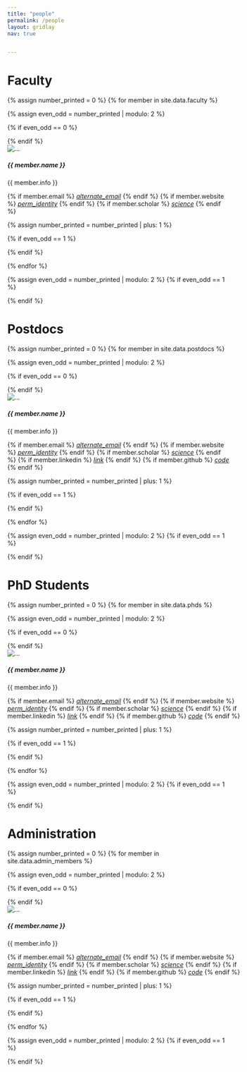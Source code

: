 ```yaml
---
title: "people"
permalink: /people
layout: gridlay
nav: true


---
```


# Faculty
{% assign number_printed = 0 %}
{% for member in site.data.faculty %}

{% assign even_odd = number_printed | modulo: 2 %}

{% if even_odd == 0 %}
<div class="row mt-4">
{% endif %}
 
<div class="card shadow mb-3 ml-3" style="max-width: 545px;">
<div class="row">
<div class="col-md-4">
<img src="{{ site.url }}{{ site.baseurl }}/assets/img/faculty/{{ member.photo }}" class="card-img" alt="...">
</div>
<div class="col-md-8">
<div class="card-body">
<h5 class="card-title">{{ member.name }}</h5>
<p class="card-text mb-4">{{ member.info }}</p>

{% if member.email %}
<a target="_blank" href="mailto:{{ member.email }}"><i class="material-icons-outlined">alternate_email</i></a>
{% endif %}
{% if member.website %}
<a target="_blank" href="{{ member.website }}"><i class="material-icons-outlined">perm_identity</i></a>
{% endif %}
{% if member.scholar %}
<a target="_blank" href="{{ member.scholar }}"><i class="material-icons-outlined">science</i></a>
{% endif %}

</div>
</div>
</div>
</div>

{% assign number_printed = number_printed | plus: 1 %}

{% if even_odd == 1 %}
</div>
{% endif %}

{% endfor %}

{% assign even_odd = number_printed | modulo: 2 %}
{% if even_odd == 1 %}
</div>
{% endif %}

# Postdocs
{% assign number_printed = 0 %}
{% for member in site.data.postdocs %}

{% assign even_odd = number_printed | modulo: 2 %}

{% if even_odd == 0 %}
<div class="row  mt-4">
{% endif %}

<div class="card shadow mb-3 ml-3" style="max-width: 545px;">
<div class="row">
<div class="col-md-4">
<img src="{{ site.url }}{{ site.baseurl }}/assets/img/postdocs/{{ member.photo }}" class="card-img" alt="...">
</div>
<div class="col-md-8">
<div class="card-body">
<h5 class="card-title">{{ member.name }}</h5>
<p class="card-text mb-4">{{ member.info }}</p>

{% if member.email %}
<a target="_blank" href="mailto:{{ member.email }}"><i class="material-icons-outlined">alternate_email</i></a>
{% endif %}
{% if member.website %}
<a target="_blank" href="{{ member.website }}"><i class="material-icons-outlined">perm_identity</i></a>
{% endif %}
{% if member.scholar %}
<a target="_blank" href="{{ member.scholar }}"><i class="material-icons-outlined">science</i></a>
{% endif %}
{% if member.linkedin %}
<a target="_blank" href="{{ member.linkedin }}"><i class="material-icons-round">link</i></a>
{% endif %}
{% if member.github %}
<a target="_blank" href="{{ member.github }}"><i class="material-icons-round">code</i></a>
{% endif %}

</div>
</div>
</div>
</div>
{% assign number_printed = number_printed | plus: 1 %}

{% if even_odd == 1 %}
</div>
{% endif %}

{% endfor %}

{% assign even_odd = number_printed | modulo: 2 %}
{% if even_odd == 1 %}
</div>
{% endif %}

# PhD Students

{% assign number_printed = 0 %}
{% for member in site.data.phds %}

{% assign even_odd = number_printed | modulo: 2 %}

{% if even_odd == 0 %}
<div class="row  mt-4">
{% endif %}

<div class="card shadow mb-3 ml-3" style="width: 545px;">
<div class="row">
<div class="col-md-4">
<img src="{{ site.url }}{{ site.baseurl }}/assets/img/phds/{{ member.photo }}" class="card-img" alt="...">
</div>
<div class="col-md-8">
<div class="card-body">
<h5 class="card-title">{{ member.name }}</h5>
<p class="card-text mb-4">{{ member.info }}</p>

{% if member.email %}
<a target="_blank" href="mailto:{{ member.email }}"><i class="material-icons-outlined">alternate_email</i></a>
{% endif %}
{% if member.website %}
<a target="_blank" href="{{ member.website }}"><i class="material-icons-outlined">perm_identity</i></a>
{% endif %}
{% if member.scholar %}
<a target="_blank" href="{{ member.scholar }}"><i class="material-icons-outlined">science</i></a>
{% endif %}
{% if member.linkedin %}
<a target="_blank" href="{{ member.linkedin }}"><i class="material-icons-round">link</i></a>
{% endif %}
{% if member.github %}
<a target="_blank" href="{{ member.github }}"><i class="material-icons-round">code</i></a>
{% endif %}

</div>
</div>
</div>
</div>
{% assign number_printed = number_printed | plus: 1 %}

{% if even_odd == 1 %}
</div>
{% endif %}

{% endfor %}

{% assign even_odd = number_printed | modulo: 2 %}
{% if even_odd == 1 %}
</div>
{% endif %}

# Administration
{% assign number_printed = 0 %}
{% for member in site.data.admin_members %}

{% assign even_odd = number_printed | modulo: 2 %}

{% if even_odd == 0 %}
<div class="row mt-4">
{% endif %}

<div class="card shadow mb-3 ml-3" style="width: 545px;">
<div class="row">
<div class="col-md-4">
<img src="{{ site.url }}{{ site.baseurl }}/assets/img/admin/{{ member.photo }}" class="card-img" alt="...">
</div>
<div class="col-md-8">
<div class="card-body">
<h5 class="card-title">{{ member.name }}</h5>
<p class="card-text mb-4">{{ member.info }}</p>

{% if member.email %}
<a target="_blank" href="mailto:{{ member.email }}"><i class="material-icons-outlined">alternate_email</i></a>
{% endif %}
{% if member.website %}
<a target="_blank" href="{{ member.website }}"><i class="material-icons-outlined">perm_identity</i></a>
{% endif %}
{% if member.scholar %}
<a target="_blank" href="{{ member.scholar }}"><i class="material-icons-outlined">science</i></a>
{% endif %}
{% if member.linkedin %}
<a target="_blank" href="{{ member.linkedin }}"><i class="material-icons-round">link</i></a>
{% endif %}
{% if member.github %}
<a target="_blank" href="{{ member.github }}"><i class="material-icons-round">code</i></a>
{% endif %}

</div>
</div>
</div>
</div>
{% assign number_printed = number_printed | plus: 1 %}

{% if even_odd == 1 %}
</div>
{% endif %}

{% endfor %}

{% assign even_odd = number_printed | modulo: 2 %}
{% if even_odd == 1 %}
</div>
{% endif %}

